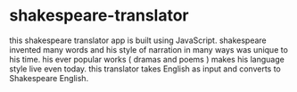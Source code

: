 # shakespeare-translator
this shakespeare translator app is built using JavaScript. shakespeare invented many words and his style of narration in many ways was unique to his time. his ever popular works 
( dramas and poems ) makes his language style live even today. this translator takes English as input and converts to Shakespeare English.
